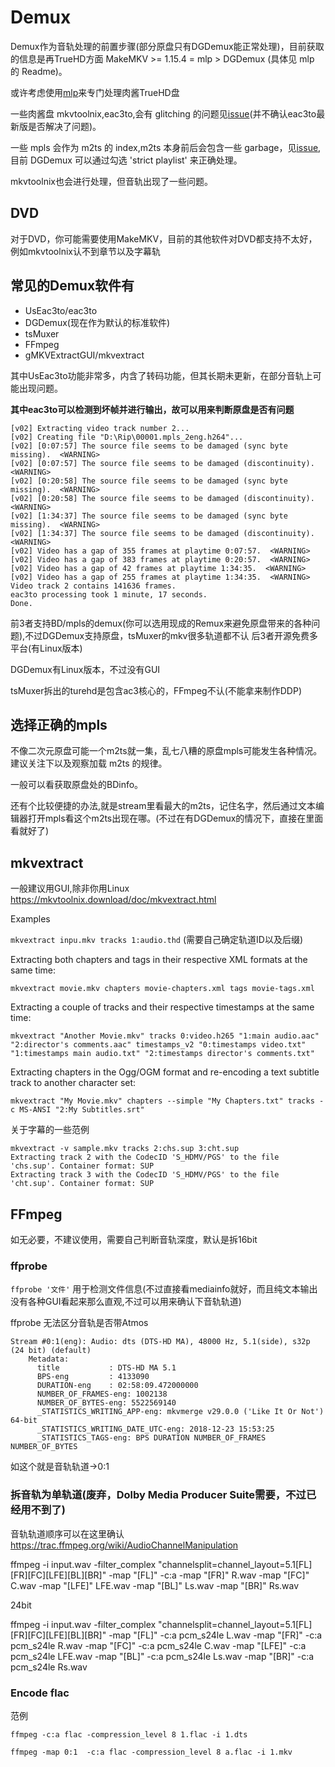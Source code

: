 # Demux
Demux作为音轨处理的前置步骤(部分原盘只有DGDemux能正常处理)，目前获取的信息是再TrueHD方面 MakeMKV >= 1.15.4 = mlp > DGDemux (具体见 mlp 的 Readme)。

或许考虑使用[mlp](https://github.com/domyd/mlp)来专门处理肉酱TrueHD盘

一些肉酱盘 mkvtoolnix,eac3to,会有 glitching 的问题见[issue](https://github.com/ted423/FXXS-Encode-Guide/issues/14)(并不确认eac3to最新版是否解决了问题)。

一些 mpls 会作为 m2ts 的 index,m2ts 本身前后会包含一些 garbage，见[issue](https://github.com/justdan96/tsMuxer/issues/624),目前 DGDemux 可以通过勾选 'strict playlist' 来正确处理。

mkvtoolnix也会进行处理，但音轨出现了一些问题。

## DVD
对于DVD，你可能需要使用MakeMKV，目前的其他软件对DVD都支持不太好，例如mkvtoolnix认不到章节以及字幕轨

## 常见的Demux软件有
* UsEac3to/eac3to
* DGDemux(现在作为默认的标准软件)
* tsMuxer
* FFmpeg
* gMKVExtractGUI/mkvextract

其中UsEac3to功能非常多，内含了转码功能，但其长期未更新，在部分音轨上可能出现问题。

**其中eac3to可以检测到坏帧并进行输出，故可以用来判断原盘是否有问题**

```
[v02] Extracting video track number 2...
[v02] Creating file "D:\Rip\00001.mpls_2eng.h264"...
[v02] [0:07:57] The source file seems to be damaged (sync byte missing).  <WARNING>
[v02] [0:07:57] The source file seems to be damaged (discontinuity).  <WARNING>
[v02] [0:20:58] The source file seems to be damaged (sync byte missing).  <WARNING>
[v02] [0:20:58] The source file seems to be damaged (discontinuity).  <WARNING>
[v02] [1:34:37] The source file seems to be damaged (sync byte missing).  <WARNING>
[v02] [1:34:37] The source file seems to be damaged (discontinuity).  <WARNING>
[v02] Video has a gap of 355 frames at playtime 0:07:57.  <WARNING>
[v02] Video has a gap of 383 frames at playtime 0:20:57.  <WARNING>
[v02] Video has a gap of 42 frames at playtime 1:34:35.  <WARNING>
[v02] Video has a gap of 255 frames at playtime 1:34:35.  <WARNING>
Video track 2 contains 141636 frames.
eac3to processing took 1 minute, 17 seconds.
Done.

```

前3者支持BD/mpls的demux(你可以选用现成的Remux来避免原盘带来的各种问题),不过DGDemux支持原盘，tsMuxer的mkv很多轨道都不认
后3者开源免费多平台(有Linux版本)

DGDemux有Linux版本，不过没有GUI

tsMuxer拆出的turehd是包含ac3核心的，FFmpeg不认(不能拿来制作DDP)

## 选择正确的mpls
不像二次元原盘可能一个m2ts就一集，乱七八糟的原盘mpls可能发生各种情况。建议关注下以及观察加载 m2ts 的规律。

一般可以看获取原盘处的BDinfo。

还有个比较便捷的办法,就是stream里看最大的m2ts，记住名字，然后通过文本编辑器打开mpls看这个m2ts出现在哪。(不过在有DGDemux的情况下，直接在里面看就好了)

## mkvextract
一般建议用GUI,除非你用Linux
<https://mkvtoolnix.download/doc/mkvextract.html>

Examples

`mkvextract inpu.mkv tracks 1:audio.thd`
(需要自己确定轨道ID以及后缀)

Extracting both chapters and tags in their respective XML formats at the same time:

`mkvextract movie.mkv chapters movie-chapters.xml tags movie-tags.xml`

Extracting a couple of tracks and their respective timestamps at the same time:

`mkvextract "Another Movie.mkv" tracks 0:video.h265 "1:main audio.aac" "2:director's comments.aac" timestamps_v2 "0:timestamps video.txt" "1:timestamps main audio.txt" "2:timestamps director's comments.txt"`

Extracting chapters in the Ogg/OGM format and re-encoding a text subtitle track to another character set:

`mkvextract "My Movie.mkv" chapters --simple "My Chapters.txt" tracks -c MS-ANSI "2:My Subtitles.srt"`

关于字幕的一些范例

```
mkvextract -v sample.mkv tracks 2:chs.sup 3:cht.sup
Extracting track 2 with the CodecID 'S_HDMV/PGS' to the file 'chs.sup'. Container format: SUP
Extracting track 3 with the CodecID 'S_HDMV/PGS' to the file 'cht.sup'. Container format: SUP
```


## FFmpeg
如无必要，不建议使用，需要自己判断音轨深度，默认是拆16bit
### ffprobe
`ffprobe '文件'` 用于检测文件信息(不过直接看mediainfo就好，而且纯文本输出没有各种GUI看起来那么直观,不过可以用来确认下音轨轨道)

ffprobe 无法区分音轨是否带Atmos

```
Stream #0:1(eng): Audio: dts (DTS-HD MA), 48000 Hz, 5.1(side), s32p (24 bit) (default)
    Metadata:
      title           : DTS-HD MA 5.1
      BPS-eng         : 4133090
      DURATION-eng    : 02:58:09.472000000
      NUMBER_OF_FRAMES-eng: 1002138
      NUMBER_OF_BYTES-eng: 5522569140
      _STATISTICS_WRITING_APP-eng: mkvmerge v29.0.0 ('Like It Or Not') 64-bit
      _STATISTICS_WRITING_DATE_UTC-eng: 2018-12-23 15:53:25
      _STATISTICS_TAGS-eng: BPS DURATION NUMBER_OF_FRAMES NUMBER_OF_BYTES
```

如这个就是音轨轨道->0:1
### 拆音轨为单轨道(废弃，Dolby Media Producer Suite需要，不过已经用不到了)
音轨轨道顺序可以在这里确认<https://trac.ffmpeg.org/wiki/AudioChannelManipulation>

ffmpeg -i input.wav -filter_complex "channelsplit=channel_layout=5.1[FL][FR][FC][LFE][BL][BR]" -map "[FL]" -c:a -map "[FR]" R.wav -map "[FC]" C.wav -map "[LFE]" LFE.wav -map "[BL]" Ls.wav -map "[BR]" Rs.wav

24bit

ffmpeg -i input.wav -filter_complex "channelsplit=channel_layout=5.1[FL][FR][FC][LFE][BL][BR]" -map "[FL]" -c:a pcm_s24le L.wav -map "[FR]" -c:a pcm_s24le R.wav -map "[FC]" -c:a pcm_s24le C.wav -map "[LFE]" -c:a pcm_s24le LFE.wav -map "[BL]" -c:a pcm_s24le Ls.wav -map "[BR]" -c:a pcm_s24le Rs.wav


### Encode flac

范例

`ffmpeg -c:a flac -compression_level 8 1.flac -i 1.dts`

`ffmpeg -map 0:1  -c:a flac -compression_level 8 a.flac -i 1.mkv `